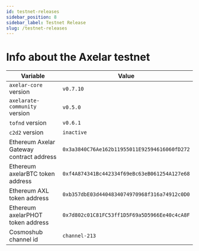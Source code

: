 ```yaml
---
id: testnet-releases
sidebar_position: 8
sidebar_label: Testnet Release
slug: /testnet-releases
---
```


# Info about the Axelar testnet

Variable  | Value
------------- | -------------
`axelar-core` version | `v0.7.10`
`axelarate-community` version | `v0.5.0`
`tofnd` version | `v0.6.1`
`c2d2` version | `inactive`
Ethereum Axelar Gateway contract address | `0x3a3840C76Ae162b11955011E92594616060fD272`
Ethereum axelarBTC token address | `0xf4A874341Bc442334f69eBc63eB061254A127e68`
Ethereum AXL token address | `0xb357dbE03d4404834074970968f316a74912c0D0`
Ethereum axelarPHOT token address | `0x7d802c01C81FC53ff1D5F69a5D5966Ee40c4cA8F`
Cosmoshub channel id | `channel-213`
